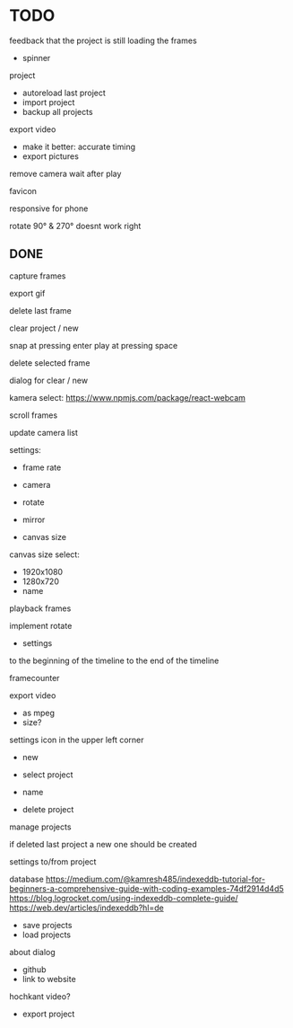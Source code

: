 # TODO

feedback that the project is still loading the frames

- spinner

project

- autoreload last project
- import project
- backup all projects

export video

- make it better: accurate timing
- export pictures

remove camera wait after play

favicon

responsive for phone

rotate 90° & 270° doesnt work right

## DONE

capture frames

export gif

delete last frame

clear project / new

snap at pressing enter
play at pressing space

delete selected frame

dialog for clear / new

kamera select:
<https://www.npmjs.com/package/react-webcam>

scroll frames

update camera list

settings:

- frame rate
- camera

- rotate
- mirror
- canvas size

canvas size select:

- 1920x1080
- 1280x720
- name

playback frames

implement rotate

- settings

to the beginning of the timeline
to the end of the timeline

framecounter

export video

- as mpeg
- size?

settings icon in the upper left corner

- new

- select project

- name

- delete project

manage projects


if deleted last project a new one should be created

settings to/from project

database
https://medium.com/@kamresh485/indexeddb-tutorial-for-beginners-a-comprehensive-guide-with-coding-examples-74df2914d4d5
https://blog.logrocket.com/using-indexeddb-complete-guide/
https://web.dev/articles/indexeddb?hl=de

- save projects
- load projects

about dialog

- github
- link to website

hochkant video?

- export project

